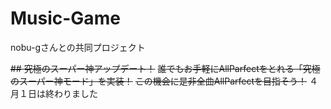 # Music-Game

nobu-gさんとの共同プロジェクト

~~## 究極のスーパー神アップデート！~~
~~誰でもお手軽にAllParfectをとれる「究極のスーパー神モード」を実装！~~
~~この機会に是非全曲AllParfectを目指そう！~~
４月１日は終わりました
